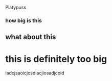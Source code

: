 Platypuss

### how big is this

## what about this

# this is definitely too big

iadcjsaoicjosdiacjiosadjcoid